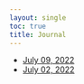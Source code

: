 ```yaml
---
layout: single
toc: true
title: Journal
---
```


 - [July 09, 2022](/2022-07-09.md/)
 - [July 02, 2022](/2022-07-02.md/)